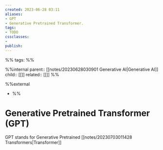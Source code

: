 ```yaml
---
created: 2023-06-28 03:11
aliases: 
- GPT
- Generative Pretrained Transformer.
tags:
- TODO
cssclasses:
- 
publish:
---
```


%% 
tags: 
%%

%%internal
parent:: [[notes/20230628030901 Generative AI|Generative AI]]
child:: [[]]
related:: [[]]
%%

%%external
- []()
%%

# Generative Pretrained Transformer (GPT)

GPT stands for Generative Pretrained [[notes/20230703011428 Transformers|Transformer]]
